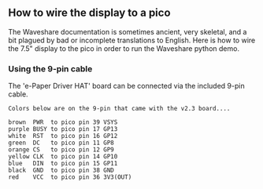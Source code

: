 
## How to wire the display to a pico

The Waveshare documentation is sometimes ancient, very skeletal, and a bit plagued by bad or incomplete translations to English.  Here is how to wire the 7.5" display to the pico in order to run the Waveshare python demo.


### Using the 9-pin cable

The 'e-Paper Driver HAT' board can be connected via the included 9-pin cable.

```
Colors below are on the 9-pin that came with the v2.3 board....

brown  PWR  to pico pin 39 VSYS
purple BUSY to pico pin 17 GP13
white  RST  to pico pin 16 GP12
green  DC   to pico pin 11 GP8
orange CS   to pico pin 12 GP9
yellow CLK  to pico pin 14 GP10
blue   DIN  to pico pin 15 GP11
black  GND  to pico pin 38 GND
red    VCC  to pico pin 36 3V3(OUT)
```

